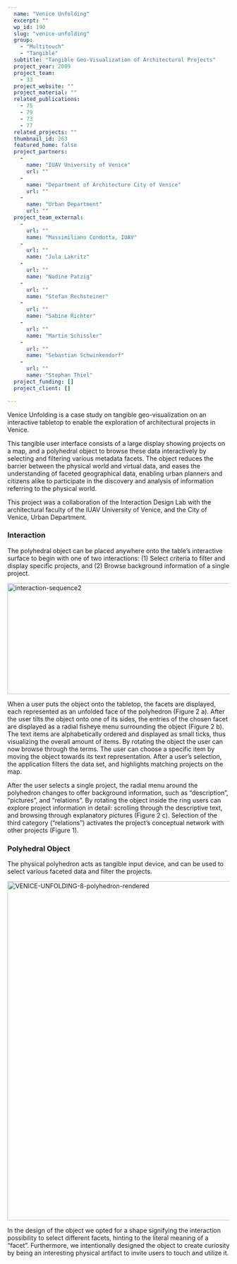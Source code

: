 ```yaml
---
  name: "Venice Unfolding"
  excerpt: ""
  wp_id: 190
  slug: "venice-unfolding"
  group: 
    - "Multitouch"
    - "Tangible"
  subtitle: "Tangible Geo-Visualization of Architectural Projects"
  project_year: 2009
  project_team: 
    - 33
  project_website: ""
  project_material: ""
  related_publications: 
    - 75
    - 79
    - 73
    - 77
  related_projects: ""
  thumbnail_id: 263
  featured_home: false
  project_partners: 
    - 
      name: "IUAV University of Venice"
      url: ""
    - 
      name: "Department of Architecture City of Venice"
      url: ""
    - 
      name: "Urban Department"
      url: ""
  project_team_external: 
    - 
      url: ""
      name: "Massimiliano Condotta, IUAV"
    - 
      url: ""
      name: "Jula Lakritz"
    - 
      url: ""
      name: "Nadine Patzig"
    - 
      url: ""
      name: "Stefan Rechsteiner"
    - 
      url: ""
      name: "Sabine Richter"
    - 
      url: ""
      name: "Martin Schissler"
    - 
      url: ""
      name: "Sebastian Schwinkendorf"
    - 
      url: ""
      name: "Stephan Thiel"
  project_funding: []
  project_client: []

---
```

Venice Unfolding is a case study on tangible geo-visualization on an interactive tabletop to enable the exploration of architectural projects in Venice.

This tangible user interface consists of a large display showing projects on a map, and a polyhedral object to browse these data interactively by selecting and filtering various metadata facets. The object reduces the barrier between the physical world and virtual data, and eases the understanding of faceted geographical data, enabling urban planners and citizens alike to participate in the discovery and analysis of information referring to the physical world.

This project was a collaboration of the Interaction Design Lab with the architectural faculty of the IUAV University of Venice, and the City of Venice, Urban Department.
<h3>Interaction</h3>
The polyhedral object can be placed anywhere onto the table’s interactive surface to begin with one of two interactions: (1) Select criteria to filter and display specific projects, and (2) Browse background information of a single project.

<a href="http://dev.jorditost.com/idl/wp-content/uploads/2015/06/interaction-sequence2.jpg"><img class="alignnone size-large wp-image-28" src="http://dev.jorditost.com/idl/wp-content/uploads/2015/06/interaction-sequence2-1024x251.jpg" alt="interaction-sequence2" width="1024" height="251" /></a>

When a user puts the object onto the tabletop, the facets are displayed, each represented as an unfolded face of the polyhedron (Figure 2 a). After the user tilts the object onto one of its sides, the entries of the chosen facet are displayed as a radial fisheye menu surrounding the object (Figure 2 b). The text items are alphabetically ordered and displayed as small ticks, thus visualizing the overall amount of items. By rotating the object the user can now browse through the terms. The user can choose a specific item by moving the object towards its text representation. After a user’s selection, the application filters the data set, and highlights matching projects on the map.

After the user selects a single project, the radial menu around the polyhedron changes to offer background information, such as “description”, “pictures”, and “relations”. By rotating the object inside the ring users can explore project information in detail: scrolling through the descriptive text, and browsing through explanatory pictures (Figure 2 c). Selection of the third category (“relations”) activates the project’s conceptual network with other projects (Figure 1).
<h3>Polyhedral Object</h3>
The physical polyhedron acts as tangible input device, and can be used to select various faceted data and filter the projects.

<a href="http://dev.jorditost.com/idl/wp-content/uploads/2015/06/VENICE-UNFOLDING-8-polyhedron-rendered.jpg"><img class="alignnone size-large wp-image-29" src="http://dev.jorditost.com/idl/wp-content/uploads/2015/06/VENICE-UNFOLDING-8-polyhedron-rendered-1024x768.jpg" alt="VENICE-UNFOLDING-8-polyhedron-rendered" width="1024" height="768" /></a>

In the design of the object we opted for a shape signifying the interaction possibility to select different facets, hinting to the literal meaning of a “facet”. Furthermore, we intentionally designed the object to create curiosity by being an interesting physical artifact to invite users to touch and utilize it.
